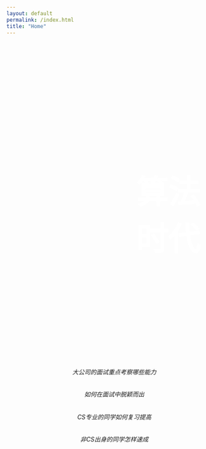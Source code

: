 ```yaml
---
layout: default
permalink: /index.html
title: "Home"
---
```


<div style="max-width:1440px;margin:0 auto">
<div class="hero-unit center" style="background-image:url(images/head.jpg);background-size:cover;background-repeat:no-repeat">
    <h1 style="padding-left:60%;padding-top:200px;padding-bottom:200px;font-size:75px;color:white">算法时代</h1>
</div>

<div class="tiles" style="text-align:center">
<div class="tile">
    <h6 class="post-title">大公司的面试重点考察哪些能力</h6>
</div>
<div class="tile">
    <h6 class="post-title">如何在面试中脱颖而出</h6>
</div>
<div class="tile">
    <h6 class="post-title">CS专业的同学如何复习提高</h6>
</div>
<div class="tile">
    <h6 class="post-title">非CS出身的同学怎样速成</h6>
</div>

</div><!-- /.tiles -->

</div>